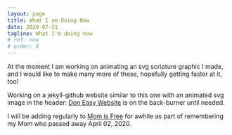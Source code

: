 ```yaml
---
layout: page
title: What I am Doing Now
date: 2020-07-31
tagline: What I'm doing now
# ref: now
# order: 0
---
```


At the moment I am working on animating an svg scripture graphic I made, and I would like to make many more of these, hopefully getting faster at it, too!

Working on a jekyll-github website similar to this one with an animated svg image in the header: [Don Easy Website](https://www.doneasy1.com) is on the back-burner until needed.

I will be adding regularly to [Mom is Free](/Mom-is-Free/) for awhile as part of remembering my Mom who passed away April 02, 2020.

<!-- {::nomarkdown}
<svg width="200" height=200>
    <circle id="circle-fade" cx="150" cy="100" r="10" fill="blue"/>
</svg>
{:/} -->
